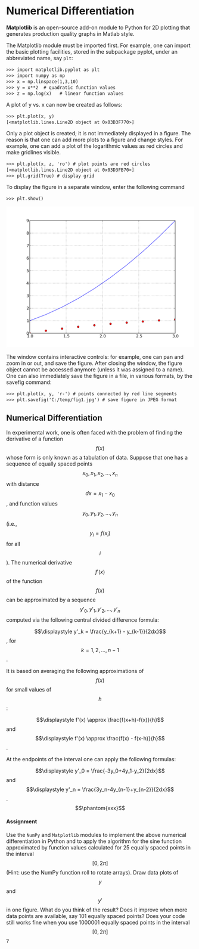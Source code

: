 # Numerical Differentiation

**Matplotlib** is an open-source add-on module to Python for 2D plotting that generates production quality graphs in Matlab style.

The Matplotlib module must be imported first. For example, one can import the basic plotting facilities, stored in the subpackage pyplot, under an abbreviated name, say `plt`:

	>>> import matplotlib.pyplot as plt
	>>> import numpy as np
	>>> x = np.linspace(1,3,10)
	>>> y = x**2  # quadratic function values
	>>> z = np.log(x)   # linear function values

A plot of y vs. x can now be created as follows:

	>>> plt.plot(x, y)
	[<matplotlib.lines.Line2D object at 0x03D3F770>]

Only a plot object is created; it is not immediately displayed in a figure. The reason is that one can add more plots to a figure and change styles. For example, one can add a plot of the logarithmic values as red circles and make gridlines visible.

	>>> plt.plot(x, z, 'ro') # plot points are red circles 
	[<matplotlib.lines.Line2D object at 0x03D3FB70>]
	>>> plt.grid(True) # display grid

To display the figure in a separate window, enter the following command

    >>> plt.show()

![plot1](plot1.svg)

The window contains interactive controls: for example, one can pan and zoom in or out, and save the figure. After closing the window, the figure object cannot be accessed anymore (unless it was assigned to a name). One can also immediately save the figure in a file, in various formats, by the savefig command:

	>>> plt.plot(x, y, 'r-') # points connected by red line segments
	>>> plt.savefig('C:/temp/fig1.jpg') # save figure in JPEG format

## Numerical Differentiation

In experimental work, one is often faced with the problem of finding the derivative of a function $$f(x)$$ whose form is only known as a tabulation of data. Suppose that one has a sequence of equally spaced points $$x_0, x_1, x_2, ..., x_n$$ with distance $$dx = x_1 - x_0$$, and function values $$y_0, y_1, y_2, ..., y_n$$  (i.e., $$y_i=f(x_i)$$ for all $$i$$). The numerical derivative $$f'(x)$$ of the function $$f(x)$$ can be approximated by a sequence $$y'_0, y'_1, y'_2, ..., y'_n$$ computed via the following central divided difference formula:

$$\displaystyle y'_k = \frac{y_{k+1} - y_{k-1}}{2dx}$$, for $$k=1,2,...,n-1$$.

It is based on averaging the following approximations of $$f(x)$$ for small values of $$h$$:

$$\displaystyle f'(x) \approx \frac{f(x+h)-f(x)}{h}$$ and $$\displaystyle f'(x) \approx \frac{f(x) - f(x-h)}{h}$$.

At the endpoints of the interval one can apply the following formulas:

$$\displaystyle y'_0 = \frac{-3y_0+4y_1-y_2}{2dx}$$ and $$\displaystyle y'_n = \frac{3y_n-4y_{n-1}+y_{n-2}}{2dx}$$.
$$\phantom{xxx}$$

#### Assignment

Use the `NumPy` and `Matplotlib` modules to implement the above numerical differentiation in Python and to apply the algorithm for the sine function approximated by function values calculated for 25 equally spaced points in the interval $$[0,2\pi]$$ (Hint: use the NumPy function roll to rotate arrays). Draw data plots of $$y$$ and $$y'$$ in one figure. What do you think of the result? Does it improve when more data points are available, say 101 equally spaced points? Does your code still works fine when you use 1000001 equally spaced points in the interval $$[0,2\pi]$$?
